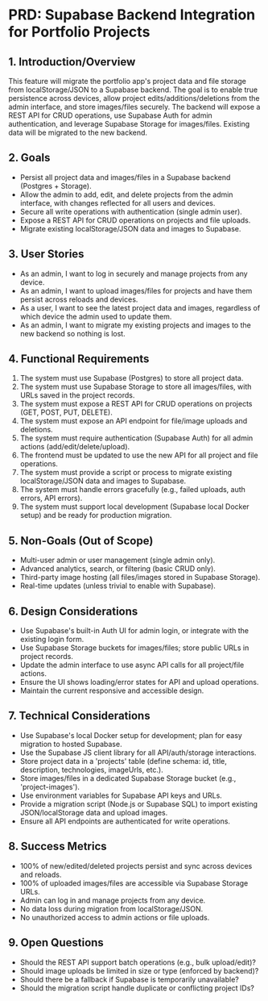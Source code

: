 # PRD: Supabase Backend Integration for Portfolio Projects

## 1. Introduction/Overview
This feature will migrate the portfolio app's project data and file storage from localStorage/JSON to a Supabase backend. The goal is to enable true persistence across devices, allow project edits/additions/deletions from the admin interface, and store images/files securely. The backend will expose a REST API for CRUD operations, use Supabase Auth for admin authentication, and leverage Supabase Storage for images/files. Existing data will be migrated to the new backend.

## 2. Goals
- Persist all project data and images/files in a Supabase backend (Postgres + Storage).
- Allow the admin to add, edit, and delete projects from the admin interface, with changes reflected for all users and devices.
- Secure all write operations with authentication (single admin user).
- Expose a REST API for CRUD operations on projects and file uploads.
- Migrate existing localStorage/JSON data and images to Supabase.

## 3. User Stories
- As an admin, I want to log in securely and manage projects from any device.
- As an admin, I want to upload images/files for projects and have them persist across reloads and devices.
- As a user, I want to see the latest project data and images, regardless of which device the admin used to update them.
- As an admin, I want to migrate my existing projects and images to the new backend so nothing is lost.

## 4. Functional Requirements
1. The system must use Supabase (Postgres) to store all project data.
2. The system must use Supabase Storage to store all images/files, with URLs saved in the project records.
3. The system must expose a REST API for CRUD operations on projects (GET, POST, PUT, DELETE).
4. The system must expose an API endpoint for file/image uploads and deletions.
5. The system must require authentication (Supabase Auth) for all admin actions (add/edit/delete/upload).
6. The frontend must be updated to use the new API for all project and file operations.
7. The system must provide a script or process to migrate existing localStorage/JSON data and images to Supabase.
8. The system must handle errors gracefully (e.g., failed uploads, auth errors, API errors).
9. The system must support local development (Supabase local Docker setup) and be ready for production migration.

## 5. Non-Goals (Out of Scope)
- Multi-user admin or user management (single admin only).
- Advanced analytics, search, or filtering (basic CRUD only).
- Third-party image hosting (all files/images stored in Supabase Storage).
- Real-time updates (unless trivial to enable with Supabase).

## 6. Design Considerations
- Use Supabase's built-in Auth UI for admin login, or integrate with the existing login form.
- Use Supabase Storage buckets for images/files; store public URLs in project records.
- Update the admin interface to use async API calls for all project/file actions.
- Ensure the UI shows loading/error states for API and upload operations.
- Maintain the current responsive and accessible design.

## 7. Technical Considerations
- Use Supabase's local Docker setup for development; plan for easy migration to hosted Supabase.
- Use the Supabase JS client library for all API/auth/storage interactions.
- Store project data in a 'projects' table (define schema: id, title, description, technologies, imageUrls, etc.).
- Store images/files in a dedicated Supabase Storage bucket (e.g., 'project-images').
- Use environment variables for Supabase API keys and URLs.
- Provide a migration script (Node.js or Supabase SQL) to import existing JSON/localStorage data and upload images.
- Ensure all API endpoints are authenticated for write operations.

## 8. Success Metrics
- 100% of new/edited/deleted projects persist and sync across devices and reloads.
- 100% of uploaded images/files are accessible via Supabase Storage URLs.
- Admin can log in and manage projects from any device.
- No data loss during migration from localStorage/JSON.
- No unauthorized access to admin actions or file uploads.

## 9. Open Questions
- Should the REST API support batch operations (e.g., bulk upload/edit)?
- Should image uploads be limited in size or type (enforced by backend)?
- Should there be a fallback if Supabase is temporarily unavailable?
- Should the migration script handle duplicate or conflicting project IDs? 